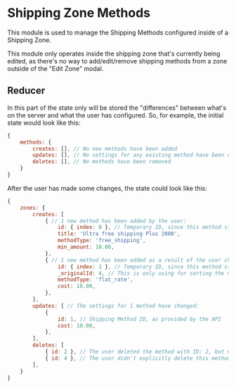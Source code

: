 Shipping Zone Methods
===============

This module is used to manage the Shipping Methods configured inside of a Shipping Zone.

This module only operates inside the shipping zone that's currently being edited, as there's no
way to add/edit/remove shipping methods from a zone outside of the "Edit Zone" modal.

## Reducer

In this part of the state only will be stored the "differences" between what's on the server and what the user has configured.
So, for example, the initial state would look like this:
```js
{
	methods: {
		creates: [], // No new methods have been added
		updates: [], // No settings for any existing method have been changed
		deletes: [], // No methods have been removed
	}
}
```

After the user has made some changes, the state could look like this:
```js
{
	zones: {
		creates: [
			{ // 1 new method has been added by the user:
				id: { index: 0 }, // Temporary ID, since this method still doesn't have a real ID provided by the API
				title: 'Ultra free shipping Plus 2000',
				methodType: 'free_shipping',
				min_amount: 10.00,
			},
			{ // 1 new method has been added as a result of the user changing a method's type:
				id: { index: 1 }, // Temporary ID, since this method still doesn't have a real ID provided by the API
				_originalId: 4, // This is only using for sorting the methods, so when the user changes a method's type the UI doesn't jump around
				methodType: 'flat_rate',
				cost: 10.00,
			},
		],
		updates: [ // The settings for 1 method have changed:
			{
				id: 1, // Shipping Method ID, as provided by the API
				cost: 10.00,
			},
		],
		deletes: [
			{ id: 2 }, // The user deleted the method with ID: 2, but none of this has been commited to the server yet
			{ id: 4 }, // The user didn't explicitly delete this method, but it was deleted when changing its type
		],
	}
}
```
